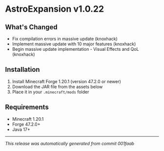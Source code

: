 # AstroExpansion v1.0.22

## What's Changed
- Fix compilation errors in massive update (knoxhack)
- Implement massive update with 10 major features (knoxhack)
- Begin massive update implementation - Visual Effects and QoL (knoxhack)

## Installation
1. Install Minecraft Forge 1.20.1 (version 47.2.0 or newer)
2. Download the JAR file from the assets below
3. Place it in your `.minecraft/mods` folder

## Requirements
- Minecraft 1.20.1
- Forge 47.2.0+
- Java 17+

---
*This release was automatically generated from commit 001faab*
